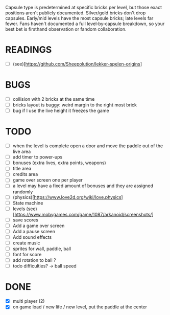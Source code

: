 Capsule type is predetermined at specific bricks per level, but those exact positions aren't publicly documented.
Silver/gold bricks don't drop capsules.
Early/mid levels have the most capsule bricks; late levels far fewer.
Fans haven't documented a full level‑by‑capsule breakdown, so your best bet is firsthand observation or fandom collaboration.

# READINGS
- [ ] (see)[https://github.com/Sheepolution/lekker-spelen-origins]
# BUGS
- [ ] collision with 2 bricks at the same time
- [ ] bricks layout is buggy: weird margin to the right most brick
- [ ] bug if I use the live height it freezes the game

# TODO
- [ ] when the level is complete open a door and move the paddle out of the live area
- [ ] add timer to power-ups
- [ ] bonuses (extra lives, extra points, weapons)
- [ ] title area 
- [ ] credits area
- [ ] game over screen one per player
- [ ] a level may have a fixed amount of bonuses and they are assigned randomly
- [ ] (physics)[https://www.love2d.org/wiki/love.physics]
- [ ] State machine
- [ ] levels (see)[https://www.mobygames.com/game/1087/arkanoid/screenshots/]
- [ ] save scores
- [ ] Add a game over screen
- [ ] Add a pause screen
- [ ] Add sound effects
- [ ] create music
- [ ] sprites for wall, paddle, ball
- [ ] font for score
- [ ] add rotation to ball ?
- [ ] todo difficulties? -> ball speed

# DONE
- [x] multi player (2)
- [x] on game load / new life / new level, put the paddle at the center
